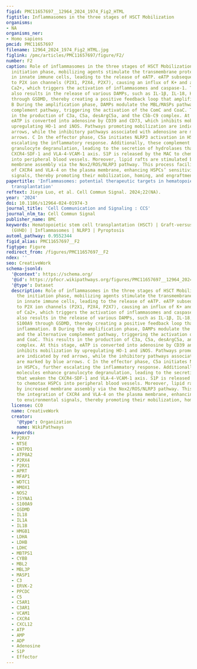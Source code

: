 ```yaml
---
figid: PMC11657697__12964_2024_1974_Fig2_HTML
figtitle: Inflammasomes in the three stages of HSCT Mobilization
organisms:
- NA
organisms_ner:
- Homo sapiens
pmcid: PMC11657697
filename: 12964_2024_1974_Fig2_HTML.jpg
figlink: /pmc/articles/PMC11657697/figure/F2/
number: F2
caption: Role of inflammasomes in the three stages of HSCT Mobilization. A In the
  initiation phase, mobilizing agents stimulate the transmembrane protein pannexin-1
  in innate immune cells, leading to the release of eATP. eATP subsequently binds
  to P2X ion channels (P2X1, P2X4, P2X7), causing an influx of K+ and an efflux of
  Ca2+, which triggers the activation of inflammasomes and caspase-1. This process
  also results in the release of various DAMPs, such as IL-1β, IL-18, HMGB1, and S100A9
  through GSDMD, thereby creating a positive feedback loop that amplifies inflammation.
  B During the amplification phase, DAMPs modulate the MBL/MASPs pathway and the alternative
  complement pathway, triggering the activation of the ComC and CoaC. This results
  in the production of C3a, C5a, desArgC5a, and the C5b-C9 complex. At this stage,
  eATP is converted into adenosine by CD39 and CD73, which inhibits mobilization by
  upregulating HO-1 and iNOS. Pathways promoting mobilization are indicated by red
  arrows, while the inhibitory pathways associated with adenosine are marked by blue
  arrows. C In the effector phase, C5a initiates NLRP3 activation in HSPCs, further
  escalating the inflammatory response. Additionally, these complement molecules enhance
  granulocyte degranulation, leading to the secretion of hydrolases that weaken the
  CXCR4-SDF-1 and VLA-4-VCAM-1 axis. S1P is released by the MAC to chemotax HSPCs
  into peripheral blood vessels. Moreover, lipid rafts are stimulated by increased
  membrane assembly via the Nox2/ROS/NLRP3 pathway. This process facilitates the integration
  of CXCR4 and VLA-4 on the plasma membrane, enhancing HSPCs’ sensitivity to environmental
  signals, thereby promoting their mobilization, homing, and engraftment
papertitle: 'Inflammasomes: potential therapeutic targets in hematopoietic stem cell
  transplantation'
reftext: Jieya Luo, et al. Cell Commun Signal. 2024;22(NA).
year: '2024'
doi: 10.1186/s12964-024-01974-3
journal_title: 'Cell Communication and Signaling : CCS'
journal_nlm_ta: Cell Commun Signal
publisher_name: BMC
keywords: Hematopoietic stem cell transplantation (HSCT) | Graft-versus-host disease
  (GVHD) | Inflammasomes | NLRP3 | Pyroptosis
automl_pathway: 0.9552344
figid_alias: PMC11657697__F2
figtype: Figure
redirect_from: /figures/PMC11657697__F2
ndex: ''
seo: CreativeWork
schema-jsonld:
  '@context': https://schema.org/
  '@id': https://pfocr.wikipathways.org/figures/PMC11657697__12964_2024_1974_Fig2_HTML.html
  '@type': Dataset
  description: Role of inflammasomes in the three stages of HSCT Mobilization. A In
    the initiation phase, mobilizing agents stimulate the transmembrane protein pannexin-1
    in innate immune cells, leading to the release of eATP. eATP subsequently binds
    to P2X ion channels (P2X1, P2X4, P2X7), causing an influx of K+ and an efflux
    of Ca2+, which triggers the activation of inflammasomes and caspase-1. This process
    also results in the release of various DAMPs, such as IL-1β, IL-18, HMGB1, and
    S100A9 through GSDMD, thereby creating a positive feedback loop that amplifies
    inflammation. B During the amplification phase, DAMPs modulate the MBL/MASPs pathway
    and the alternative complement pathway, triggering the activation of the ComC
    and CoaC. This results in the production of C3a, C5a, desArgC5a, and the C5b-C9
    complex. At this stage, eATP is converted into adenosine by CD39 and CD73, which
    inhibits mobilization by upregulating HO-1 and iNOS. Pathways promoting mobilization
    are indicated by red arrows, while the inhibitory pathways associated with adenosine
    are marked by blue arrows. C In the effector phase, C5a initiates NLRP3 activation
    in HSPCs, further escalating the inflammatory response. Additionally, these complement
    molecules enhance granulocyte degranulation, leading to the secretion of hydrolases
    that weaken the CXCR4-SDF-1 and VLA-4-VCAM-1 axis. S1P is released by the MAC
    to chemotax HSPCs into peripheral blood vessels. Moreover, lipid rafts are stimulated
    by increased membrane assembly via the Nox2/ROS/NLRP3 pathway. This process facilitates
    the integration of CXCR4 and VLA-4 on the plasma membrane, enhancing HSPCs’ sensitivity
    to environmental signals, thereby promoting their mobilization, homing, and engraftment
  license: CC0
  name: CreativeWork
  creator:
    '@type': Organization
    name: WikiPathways
  keywords:
  - P2RX7
  - NT5E
  - ENTPD1
  - ATP8A2
  - P2RX4
  - P2RX1
  - APRT
  - MFAP1
  - WDTC1
  - HMOX1
  - NOS2
  - ISYNA1
  - S100A9
  - GSDMD
  - IL18
  - IL1A
  - IL1B
  - HMGB1
  - LDHA
  - LDHB
  - LDHC
  - MBTPS1
  - CYBB
  - MBL2
  - MBL3P
  - MASP1
  - C3
  - ERVK-2
  - PPCDC
  - C5
  - C5AR1
  - C3AR1
  - VCAM1
  - CXCR4
  - CXCL12
  - ATP
  - AMP
  - ADP
  - Adenosine
  - S1P
  - Effector
---
```

